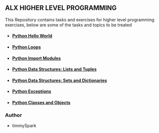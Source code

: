  ## ALX HIGHER LEVEL PROGRAMMING

  This Repository contains tasks and exercises for higher level programming exercises, below are some of the tasks and topics to be treated

- #### [Python Hello World](https://github.com/timmySpark/alx-higher_level_programming/tree/master/0x00-python-hello_world)

- #### [Python Loops](https://github.com/timmySpark/alx-higher_level_programming/tree/master/0x01-python-if_else_loops_functions)

- #### [Python Import Modules](https://github.com/timmySpark/alx-higher_level_programming/tree/master/0x02-python-import_modules)

- #### [Python Data Structures: Lists and Tuples](https://github.com/timmySpark/alx-higher_level_programming/tree/master/0x03-python-data_structures)

- #### [Python Data Structures: Sets and Dictionaries](https://github.com/timmySpark/alx-higher_level_programming/tree/master/0x04-python-more_data_structures)

- #### [Python Exceptions](https://github.com/timmySpark/alx-higher_level_programming/tree/master/0x05-python-exceptions)

- #### [Python Classes and Objects](https://github.com/timmySpark/alx-higher_level_programming/tree/master/0x06-python-classes)

### Author
- timmySpark

